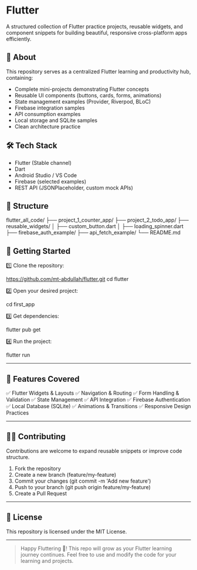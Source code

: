 # Flutter 

A structured collection of Flutter practice projects, reusable widgets, and component snippets for building beautiful, responsive cross-platform apps efficiently.

## 📱 About

This repository serves as a centralized Flutter learning and productivity hub, containing:

* Complete mini-projects demonstrating Flutter concepts
* Reusable UI components (buttons, cards, forms, animations)
* State management examples (Provider, Riverpod, BLoC)
* Firebase integration samples
* API consumption examples
* Local storage and SQLite samples
* Clean architecture practice

## 🛠 Tech Stack

* Flutter (Stable channel)
* Dart
* Android Studio / VS Code
* Firebase (selected examples)
* REST API (JSONPlaceholder, custom mock APIs)

## 📂 Structure

flutter_all_code/
├── project_1_counter_app/
├── project_2_todo_app/
├── reusable_widgets/
│   ├── custom_button.dart
│   ├── loading_spinner.dart
├── firebase_auth_example/
├── api_fetch_example/
└── README.md

## 🚀 Getting Started

1️⃣ Clone the repository:

https://github.com/mt-abdullah/flutter.git
cd flutter

2️⃣ Open your desired project:

cd first_app

3️⃣ Get dependencies:

flutter pub get

4️⃣ Run the project:

flutter run

---

## 🌟 Features Covered

✅ Flutter Widgets & Layouts
✅ Navigation & Routing
✅ Form Handling & Validation
✅ State Management
✅ API Integration
✅ Firebase Authentication
✅ Local Database (SQLite)
✅ Animations & Transitions
✅ Responsive Design Practices

---

## 🧑‍💻 Contributing

Contributions are welcome to expand reusable snippets or improve code structure.

1. Fork the repository
2. Create a new branch (feature/my-feature)
3. Commit your changes (git commit -m 'Add new feature')
4. Push to your branch (git push origin feature/my-feature)
5. Create a Pull Request

---

## 📝 License

This repository is licensed under the MIT License.

---

> Happy Fluttering 🚀!
> This repo will grow as your Flutter learning journey continues. Feel free to use and modify the code for your learning and projects.
